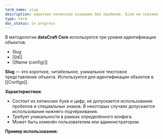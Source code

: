 ```yaml
---
term_name: slug
description: короткое латинское название без пробелов. Если не сказано иное, slug не должен содержать знаков `_` или `*-*`, то есть ничего, кроме латинских букв и цифр
type: term
doc_status: in progress
---
```

В методологии **dataCraft Core** используется три уровня идентификации объектов:
* Slug
* [[Id]]
* [[Name (config)]]

**Slug** — это короткое, читабельное, уникальное текстовое представление объекта. Используется для идентификации объектов в [[Configs]].

**Характеристики**:
- Состоит из латинских букв и цифр, не допускается использование пробелов и специальных знаков. В некоторых случаях допускается использование нижнего подчёркивания. 
- Требует уникальности в рамках определённого конфига.
- Может быть изменён пользователем или администратором.

**Пример использования:**
